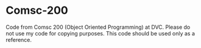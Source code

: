 # Comsc-200
Code from Comsc 200 (Object Oriented Programming) at DVC.
 Please do not use my code for copying purposes.
  This code should be used only as a reference.
